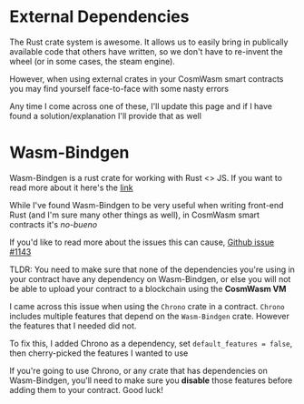 # External Dependencies

The Rust crate system is awesome. It allows us to easily bring in publically available code that others have written, so we don't have to re-invent the wheel (or in some cases, the steam engine).

However, when using external crates in your CosmWasm smart contracts you may find yourself face-to-face with some nasty errors

Any time I come across one of these, I'll update this page and if I have found a solution/explanation I'll provide that as well


# Wasm-Bindgen

Wasm-Bindgen is a rust crate for working with Rust <> JS. If you want to read more about it here's the [link](https://rustwasm.github.io/wasm-bindgen/)

While I've found Wasm-Bindgen to be very useful when writing front-end Rust (and I'm sure many other things as well), in CosmWasm smart contracts it's *no-bueno*

If you'd like to read more about the issues this can cause, [Github issue #1143](https://github.com/CosmWasm/cosmwasm/issues/1143)

TLDR: You need to make sure that none of the dependencies you're using in your contract have any dependency on Wasm-Bindgen, or else you will not be able to upload your contract to a blockchain using the **CosmWasm VM**

I came across this issue when using the `Chrono` crate in a contract. `Chrono` includes multiple features that depend on the `Wasm-Bindgen` crate. However the features that I needed did not.

To fix this, I added Chrono as a dependency, set `default_features = false`, then cherry-picked the features I wanted to use

If you're going to use Chrono, or any crate that has dependencies on Wasm-Bindgen, you'll need to make sure you **disable** those features before adding them to your contract. Good luck!





